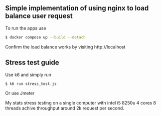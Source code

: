 ## Simple implementation of using nginx to load balance user request

To run the apps use
```bash
$ docker compose up --build --detach
```

Confirm the load balance works by visiting http://localhost


## Stress test guide

Use k6 and simply run
```bash
$ k6 run stress_test.js
```

Or use Jmeter

My stats stress testing on a single computer with intel i5 8250u 4 cores 8 threads achive throughput around 2k request per second.
